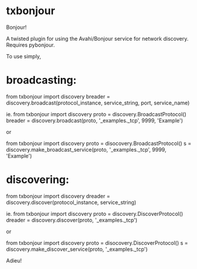 txbonjour
=========

Bonjour!

A twisted plugin for using the Avahi/Bonjour service for network discovery.
Requires pybonjour.

To use simply,

broadcasting:
============

from txbonjour import discovery
breader = discovery.broadcast(protocol_instance, service_string, port, service_name)

ie.
from txbonjour import discovery
proto = discovery.BroadcastProtocol()
breader = discovery.broadcast(proto, '_examples._tcp', 9999, 'Example')

or

from txbonjour import discovery
proto = disocovery.BroadcastProtocol()
s = discovery.make_broadcast_service(proto, '_examples._tcp', 9999, 'Example')


discovering:
===========

from txbonjour import discovery
dreader = discovery.discover(protocol_instance, service_string)

ie.
from txbonjour import discovery
proto = discovery.DiscoverProtocol()
dreader = discovery.discover(proto, '_examples._tcp')

or

from txbonjour import discovery
proto = disocovery.DiscoverProtocol()
s = discovery.make_discover_service(proto, '_examples._tcp')


Adieu!

